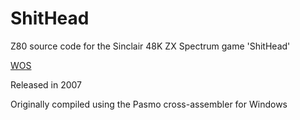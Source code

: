 # ShitHead
Z80 source code for the Sinclair 48K ZX Spectrum game 'ShitHead'

[](release/shithead_loader.gif)

[WOS](https://worldofspectrum.org/archive/software/games/shithead-simon-laszcz)

Released in 2007

Originally compiled using the Pasmo cross-assembler for Windows
